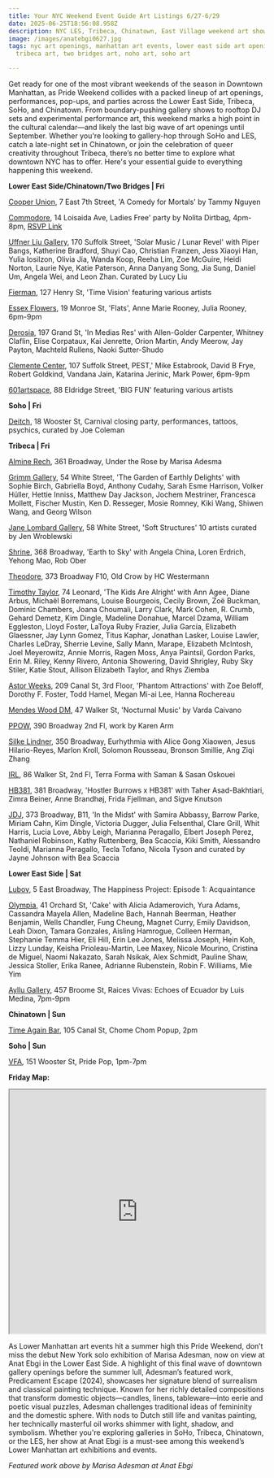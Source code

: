```yaml
---
title: Your NYC Weekend Event Guide Art Listings 6/27-6/29
date: 2025-06-25T18:56:08.958Z
description: NYC LES, Tribeca, Chinatown, East Village weekend art shows and openings
image: /images/anatebgi0627.jpg
tags: nyc art openings, manhattan art events, lower east side art openings,
  tribeca art, two bridges art, noho art, soho art

---
```

Get ready for one of the most vibrant weekends of the season in Downtown Manhattan, as Pride Weekend collides with a packed lineup of art openings, performances, pop-ups, and parties across the Lower East Side, Tribeca, SoHo, and Chinatown. From boundary-pushing gallery shows to rooftop DJ sets and experimental performance art, this weekend marks a high point in the cultural calendar—and likely the last big wave of art openings until September. Whether you're looking to gallery-hop through SoHo and LES, catch a late-night set in Chinatown, or join the celebration of queer creativity throughout Tribeca, there’s no better time to explore what downtown NYC has to offer. Here's your essential guide to everything happening this weekend.

**L﻿ower East Side/Chinatown/Two Bridges | Fri**

[Cooper Union](https://cooper.edu/events-and-exhibitions/exhibitions/comedy-mortals-artists-books-tammy-nguyen-a07), 7 East 7th Street, 'A Comedy for Mortals' by Tammy Nguyen

[Commodore](https://www.instagram.com/nolitadirtbag), 14 Loisaida Ave, Ladies Free' party by Nolita Dirtbag, 4pm-8pm, [RSVP Link](https://posh.vip/e/ladies-free-1)

[Uffner Liu Gallery](https://uffnerliu.com/exhibitions/165-solar-music-lunar-revel/), 170 Suffolk Street, 'Solar Music / Lunar Revel' with Piper Bangs, Katherine Bradford, Shuyi Cao, Christian Franzen, Jess Xiaoyi Han, Yulia Iosilzon, Olivia Jia, Wanda Koop, Reeha Lim, Zoe McGuire, Heidi Norton, Laurie Nye, Katie Paterson, Anna Danyang Song, Jia Sung, Daniel Um, Angela Wei, and Leon Zhan. Curated by Lucy Liu

[Fierman](https://fierman.nyc/), 127 Henry St, 'Time Vision' featuring various artists

[Essex Flowers](https://essexflowers.us/ANNE-MARIE-ROONEY-JULIA-ROONEY), 19 Monroe St, 'Flats', Anne Marie Rooney, Julia Rooney, 6pm-9pm

[Derosia](https://www.derosia.nyc/exhibitions/in-medias-res), 197 Grand St, 'In Medias Res' with Allen-Golder Carpenter, Whitney Claflin, Elise Corpataux, Kai Jenrette, Orion Martin, Andy Meerow, Jay Payton, Machteld Rullens, Naoki Sutter-Shudo

[Clemente Center](https://www.theclementecenter.org/calendar/rjd3gnnus4n3lg3zbwje6gz918bvpy), 107 Suffolk Street, PEST,' Mike Estabrook, David B Frye, Robert Goldkind, Vandana Jain, Katarina Jerinic, Mark Power, 6pm-9pm

[601artspace](https://601artspace.org/), 88 Eldridge Street, 'BIG FUN' featuring various artists

**S﻿oho | Fri**

[Deitch](https://deitch.com/new-york/exhibitions), 18 Wooster St, Carnival closing party, performances, tattoos, psychics, curated by Joe Coleman

**T﻿ribeca | Fri**

[Almine Rech](https://anatebgi.com/exhibitions/marisa-adesman-under-the-rose/), 361 Broadway, Under the Rose by Marisa Adesma

[Grimm Gallery](https://grimmgallery.com/exhibitions/329-the-garden-of-earthly-delights/), 54 White Street, 'The Garden of Earthly Delights' with Sophie Birch, Gabriella Boyd, Anthony Cudahy, Sarah Esme Harrison, Volker Hüller, Hettie Inniss, Matthew Day Jackson, Jochem Mestriner, Francesca Mollett, Fischer Mustin, Ken D. Resseger, Mosie Romney, Kiki Wang, Shiwen Wang, and Georg Wilson

[Jane Lombard Gallery](https://www.janelombardgallery.com/exhibitions/79-soft-structures-curated-by-jen-wroblewski/), 58 White Street, 'Soft Structures' 10 artists curated by Jen Wroblewski

[Shrine](https://www.shrine.nyc/earth-to-sky), 368 Broadway, 'Earth to Sky' with Angela China, Loren Erdrich, Yehong Mao, Rob Ober

[Theodore](https://www.theodoreart.com/future), 373 Broadway F10, Old Crow by HC Westermann

[Timothy Taylor](https://www.timothytaylor.com/exhibitions/251-the-kids-are-alright/), 74 Leonard, 'The Kids Are Alright' with Ann Agee, Diane Arbus, Michaël Borremans, Louise Bourgeois, Cecily Brown, Zoë Buckman, Dominic Chambers, Joana Choumali, Larry Clark, Mark Cohen, R. Crumb, Gehard Demetz, Kim Dingle, Madeline Donahue, Marcel Dzama, William Eggleston, Lloyd Foster, LaToya Ruby Frazier, Julia García, Elizabeth Glaessner, Jay Lynn Gomez, Titus Kaphar, Jonathan Lasker, Louise Lawler, Charles LeDray, Sherrie Levine, Sally Mann, Marape, Elizabeth McIntosh, Joel Meyerowitz, Annie Morris, Ragen Moss, Anya Paintsil, Gordon Parks, Erin M. Riley, Kenny Rivero, Antonia Showering, David Shrigley, Ruby Sky Stiler, Katie Stout, Allison Elizabeth Taylor, and Rhys Ziemba

[Astor Weeks](https://www.astorweeksny.com/phantom-attractions), 209 Canal St, 3rd Floor, 'Phantom Attractions' with Zoe Beloff, Dorothy F. Foster, Todd Hamel, Megan Mi-ai Lee, Hanna Rochereau

[Mendes Wood DM](https://mendeswooddm.com/exhibitions/377-nocturnal-music-varda-caivano/), 47 Walker St, 'Nocturnal Music' by Varda Caivano

[P﻿POW](https://www.ppowgallery.com/exhibitions), 390 Broadway 2nd Fl, work by Karen Arm

[Silke Lindner](https://www.instagram.com/silkelindner.nyc), 350 Broadway, Eurhythmia with Alice Gong Xiaowen, Jesus Hilario-Reyes, Marlon Kroll, Solomon Rousseau, Bronson Smillie, Ang Ziqi Zhang

[I﻿RL](https://www.instagram.com/irl.nyc), 86 Walker St, 2nd Fl, Terra Forma with Saman & Sasan Oskouei

[HB381](https://www.hb381gallery.com/exhibitions/hostler-burrows-x-hb381#tab-1:thumbnails), 381 Broadway, 'Hostler Burrows x HB381' with Taher Asad-Bakhtiari, Zimra Beiner, Anne Brandhøj, Frida Fjellman, and Sigve Knutson

[J﻿DJ](https://jdj.world/projects/in-the-midst/), 373 Broadway, B11, 'In the Midst' with Samira Abbassy, Barrow Parke, Miriam Cahn, Kim Dingle, Victoria Dugger, Julia Felsenthal, Clare Grill, Whit Harris, Lucia Love, Abby Leigh, Marianna Peragallo, Elbert Joseph Perez, Nathaniel Robinson, Kathy Ruttenberg, Bea Scaccia, Kiki Smith, Alessandro Teoldi, Marianna Peragallo, Tecla Tofano, Nicola Tyson and curated by Jayne Johnson with Bea Scaccia

**L﻿ower East Side | Sat**

[Lubov](https://lubov.nyc/), 5 East Broadway, The Happiness Project: Episode 1: Acquaintance

[Olympia](https://olympiart.org/cake), 41 Orchard St, 'Cake' with Alicia Adamerovich, Yura Adams, Cassandra Mayela Allen, Madeline Bach, Hannah Beerman, Heather Benjamin, Wells Chandler, Fung Cheung, Magnet Curry, Emily Davidson, Leah Dixon, Tamara Gonzales, Aisling Hamrogue, Colleen Herman, Stephanie Temma Hier, Eli Hill, Erin Lee Jones, Melissa Joseph, Hein Koh, Lizzy Lunday, Keisha Prioleau-Martin, Lee Maxey, Nicole Mourino, Cristina de Miguel, Naomi Nakazato, Sarah Nsikak, Alex Schmidt, Pauline Shaw, Jessica Stoller,  Erika Ranee, Adrianne Rubenstein, Robin F. Williams,  Mie Yim

[Ayllu Gallery](https://www.instagram.com/ayllugallery), 457 Broome St, Raices Vivas: Echoes of Ecuador by Luis Medina, 7pm-9pm

**Chinatown | Sun**

[Time Again Bar](https://www.instagram.com/timeagainbar), 105 Canal St, Chome Chom Popup, 2pm

**S﻿oho | Sun**

[V﻿FA](https://www.vfagallery.com/exhibitions), 151 Wooster St, Pride Pop, 1pm-7pm

**F﻿riday Map:** 

<iframe src="https://www.google.com/maps/d/u/1/embed?mid=1BtFO10_SPg_713F2aXWgRgeF1cNp3Bc&ehbc=2E312F" width="100%" height="480"></iframe>

As Lower Manhattan art events hit a summer high this Pride Weekend, don’t miss the debut New York solo exhibition of Marisa Adesman, now on view at Anat Ebgi in the Lower East Side. A highlight of this final wave of downtown gallery openings before the summer lull, Adesman’s featured work, Predicament Escape (2024), showcases her signature blend of surrealism and classical painting technique. Known for her richly detailed compositions that transform domestic objects—candles, linens, tableware—into eerie and poetic visual puzzles, Adesman challenges traditional ideas of femininity and the domestic sphere. With nods to Dutch still life and vanitas painting, her technically masterful oil works shimmer with light, shadow, and symbolism. Whether you're exploring galleries in SoHo, Tribeca, Chinatown, or the LES, her show at Anat Ebgi is a must-see among this weekend’s Lower Manhattan art exhibitions and events.

*F﻿eatured work above by Marisa Adesman at Anat Ebgi*